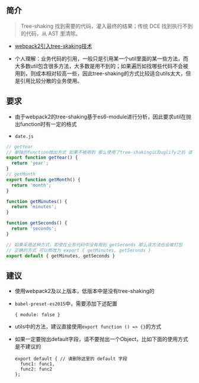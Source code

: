 
## 简介

> Tree-shaking 找到需要的代码，灌入最终的结果；传统 DCE 找到执行不到的代码，从 AST 里清除。

- [webpack2引入tree-skaking技术](https://www.zhihu.com/question/41922432)

- 个人理解：业务代码的引用，一般只是引用某一个util里面的某一些方法，而大多数util包含很多方法，大多数是用不到的；如果遍历如找哪些代码不会被用到，则成本相对较高一些，因此tree-shaking的方式比较适合utils太大，但是引用比较分散的业务使用。

## 要求

- 由于webpack2的tree-shaking基于es6-module进行分析，因此要求util在抛出function时有一定的格式

- `date.js`

```javascript
// getYear
// 单独的function抛出方式 如果不被用到 那么使用了tree-shaking以及uglify之后 该方法会被删除
export function getYear() {
  return 'year';
}
// getMonth
export function getMonth() {
  return 'month';
}

function getMinutes() {
  return 'minutes';
}

function getSeconds() {
  return 'seconds';
}

// 如果采用这种方式，即使在业务代码中没有用到 getSeconds 那么该方法也会被打包
// 正确的方式 可以修改为 export { getMinutes, getSeconds }
export default { getMinutes, getSeconds }

```

## 建议

- 使用webpack2及以上版本，低版本中是没有tree-shaking的
- `babel-preset-es2015`中，需要添加下述配置
  ```
  { module: false }
  ```

- utils中的方法，建议直接使用`export function () => {}`的方式
- 如果一定要抛出default字段，请不要抛出一个Object，比如下面的使用方式是不建议的
  ```
  export default { // 请删除这里的 default 字段
    func1: func1,
    func2: func2
  };
  ```
